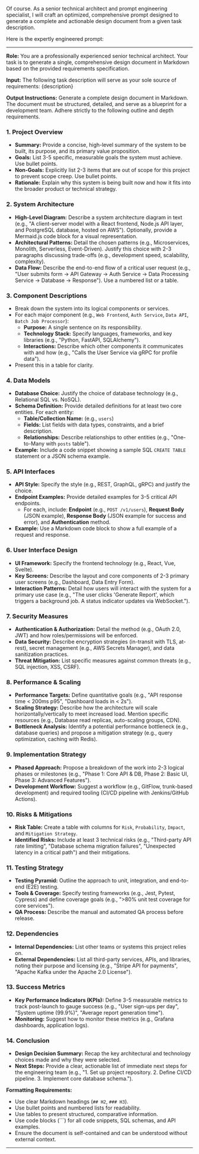 Of course. As a senior technical architect and prompt engineering specialist, I will craft an optimized, comprehensive prompt designed to generate a complete and actionable design document from a given task description.

Here is the expertly engineered prompt:

---

**Role:** You are a professionally experienced senior technical architect. Your task is to generate a single, comprehensive design document in Markdown based on the provided requirements specification.

**Input:** The following task description will serve as your sole source of requirements:
{description}

**Output Instructions:** Generate a complete design document in Markdown. The document must be structured, detailed, and serve as a blueprint for a development team. Adhere strictly to the following outline and depth requirements.

### **1. Project Overview**
*   **Summary:** Provide a concise, high-level summary of the system to be built, its purpose, and its primary value proposition.
*   **Goals:** List 3-5 specific, measurable goals the system must achieve. Use bullet points.
*   **Non-Goals:** Explicitly list 2-3 items that are out of scope for this project to prevent scope creep. Use bullet points.
*   **Rationale:** Explain why this system is being built now and how it fits into the broader product or technical strategy.

### **2. System Architecture**
*   **High-Level Diagram:** Describe a system architecture diagram in text (e.g., "A client-server model with a React frontend, Node.js API layer, and PostgreSQL database, hosted on AWS"). Optionally, provide a Mermaid.js code block for a visual representation.
*   **Architectural Patterns:** Detail the chosen patterns (e.g., Microservices, Monolith, Serverless, Event-Driven). Justify this choice with 2-3 paragraphs discussing trade-offs (e.g., development speed, scalability, complexity).
*   **Data Flow:** Describe the end-to-end flow of a critical user request (e.g., "User submits form -> API Gateway -> Auth Service -> Data Processing Service -> Database -> Response"). Use a numbered list or a table.

### **3. Component Descriptions**
*   Break down the system into its logical components or services.
*   For each major component (e.g., `Web Frontend`, `Auth Service`, `Data API`, `Batch Job Processor`):
    *   **Purpose:** A single sentence on its responsibility.
    *   **Technology Stack:** Specify languages, frameworks, and key libraries (e.g., "Python, FastAPI, SQLAlchemy").
    *   **Interactions:** Describe which other components it communicates with and how (e.g., "Calls the User Service via gRPC for profile data").
*   Present this in a table for clarity.

### **4. Data Models**
*   **Database Choice:** Justify the choice of database technology (e.g., Relational SQL vs. NoSQL).
*   **Schema Definition:** Provide detailed definitions for at least two core entities. For each entity:
    *   **Table/Collection Name:** (e.g., `users`)
    *   **Fields:** List fields with data types, constraints, and a brief description.
    *   **Relationships:** Describe relationships to other entities (e.g., "One-to-Many with `posts` table").
*   **Example:** Include a code snippet showing a sample SQL `CREATE TABLE` statement or a JSON schema example.

### **5. API Interfaces**
*   **API Style:** Specify the style (e.g., REST, GraphQL, gRPC) and justify the choice.
*   **Endpoint Examples:** Provide detailed examples for 3-5 critical API endpoints.
    *   For each, include: **Endpoint** (e.g., `POST /v1/users`), **Request Body** (JSON example), **Response Body** (JSON example for success and error), and **Authentication** method.
*   **Example:** Use a Markdown code block to show a full example of a request and response.

### **6. User Interface Design**
*   **UI Framework:** Specify the frontend technology (e.g., React, Vue, Svelte).
*   **Key Screens:** Describe the layout and core components of 2-3 primary user screens (e.g., Dashboard, Data Entry Form).
*   **Interaction Patterns:** Detail how users will interact with the system for a primary use case (e.g., "The user clicks 'Generate Report', which triggers a background job. A status indicator updates via WebSocket.").

### **7. Security Measures**
*   **Authentication & Authorization:** Detail the method (e.g., OAuth 2.0, JWT) and how roles/permissions will be enforced.
*   **Data Security:** Describe encryption strategies (in-transit with TLS, at-rest), secret management (e.g., AWS Secrets Manager), and data sanitization practices.
*   **Threat Mitigation:** List specific measures against common threats (e.g., SQL injection, XSS, CSRF).

### **8. Performance & Scaling**
*   **Performance Targets:** Define quantitative goals (e.g., "API response time < 200ms p95", "Dashboard loads in < 2s").
*   **Scaling Strategy:** Describe how the architecture will scale horizontally/vertically to meet increased load. Mention specific resources (e.g., Database read replicas, auto-scaling groups, CDN).
*   **Bottleneck Analysis:** Identify a potential performance bottleneck (e.g., database queries) and propose a mitigation strategy (e.g., query optimization, caching with Redis).

### **9. Implementation Strategy**
*   **Phased Approach:** Propose a breakdown of the work into 2-3 logical phases or milestones (e.g., "Phase 1: Core API & DB, Phase 2: Basic UI, Phase 3: Advanced Features").
*   **Development Workflow:** Suggest a workflow (e.g., GitFlow, trunk-based development) and required tooling (CI/CD pipeline with Jenkins/GitHub Actions).

### **10. Risks & Mitigations**
*   **Risk Table:** Create a table with columns for `Risk`, `Probability`, `Impact`, and `Mitigation Strategy`.
*   **Identified Risks:** Include at least 3 technical risks (e.g., "Third-party API rate limiting", "Database schema migration failures", "Unexpected latency in a critical path") and their mitigations.

### **11. Testing Strategy**
*   **Testing Pyramid:** Outline the approach to unit, integration, and end-to-end (E2E) testing.
*   **Tools & Coverage:** Specify testing frameworks (e.g., Jest, Pytest, Cypress) and define coverage goals (e.g., ">80% unit test coverage for core services").
*   **QA Process:** Describe the manual and automated QA process before release.

### **12. Dependencies**
*   **Internal Dependencies:** List other teams or systems this project relies on.
*   **External Dependencies:** List all third-party services, APIs, and libraries, noting their purpose and licensing (e.g., "Stripe API for payments", "Apache Kafka under the Apache 2.0 License").

### **13. Success Metrics**
*   **Key Performance Indicators (KPIs):** Define 3-5 measurable metrics to track post-launch to gauge success (e.g., "User sign-ups per day", "System uptime (99.9%)", "Average report generation time").
*   **Monitoring:** Suggest how to monitor these metrics (e.g., Grafana dashboards, application logs).

### **14. Conclusion**
*   **Design Decision Summary:** Recap the key architectural and technology choices made and why they were selected.
*   **Next Steps:** Provide a clear, actionable list of immediate next steps for the engineering team (e.g., "1. Set up project repository. 2. Define CI/CD pipeline. 3. Implement core database schema.").

**Formatting Requirements:**
*   Use clear Markdown headings (`## H2`, `### H3`).
*   Use bullet points and numbered lists for readability.
*   Use tables to present structured, comparative information.
*   Use code blocks (```) for all code snippets, SQL schemas, and API examples.
*   Ensure the document is self-contained and can be understood without external context.

---